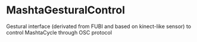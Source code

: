 MashtaGesturalControl
=====================

Gestural interface (derivated from FUBI and based on kinect-like sensor) to control MashtaCycle
through OSC protocol



